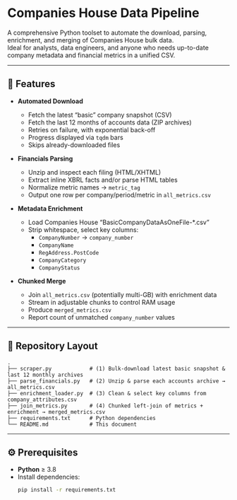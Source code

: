 # Companies House Data Pipeline

A comprehensive Python toolset to automate the download, parsing, enrichment, and merging of Companies House bulk data.  
Ideal for analysts, data engineers, and anyone who needs up-to-date company metadata and financial metrics in a unified CSV.

---

## 🚀 Features

- **Automated Download**  
  - Fetch the latest “basic” company snapshot (CSV)  
  - Fetch the last 12 months of accounts data (ZIP archives)  
  - Retries on failure, with exponential back-off  
  - Progress displayed via `tqdm` bars  
  - Skips already-downloaded files

- **Financials Parsing**  
  - Unzip and inspect each filing (HTML/XHTML)  
  - Extract inline XBRL facts and/or parse HTML tables  
  - Normalize metric names → `metric_tag`  
  - Output one row per company/period/metric in `all_metrics.csv`

- **Metadata Enrichment**  
  - Load Companies House “BasicCompanyDataAsOneFile-*.csv”  
  - Strip whitespace, select key columns:  
    - `CompanyNumber` → `company_number`  
    - `CompanyName`  
    - `RegAddress.PostCode`  
    - `CompanyCategory`  
    - `CompanyStatus`

- **Chunked Merge**  
  - Join `all_metrics.csv` (potentially multi-GB) with enrichment data  
  - Stream in adjustable chunks to control RAM usage  
  - Produce `merged_metrics.csv`  
  - Report count of unmatched `company_number` values

---

## 📂 Repository Layout

    .
    ├── scraper.py            # (1) Bulk-download latest basic snapshot & last 12 monthly archives
    ├── parse_financials.py   # (2) Unzip & parse each accounts archive → all_metrics.csv
    ├── enrichment_loader.py  # (3) Clean & select key columns from company_attributes.csv
    ├── join_metrics.py       # (4) Chunked left-join of metrics + enrichment → merged_metrics.csv
    ├── requirements.txt      # Python dependencies
    └── README.md             # This document

---

## ⚙️ Prerequisites

- **Python** ≥ 3.8  
- Install dependencies:
  ```bash
  pip install -r requirements.txt
